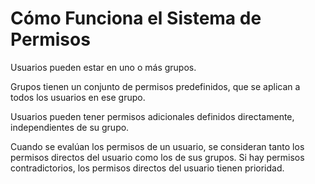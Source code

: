 # Cómo Funciona el Sistema de Permisos

Usuarios pueden estar en uno o más grupos.

Grupos tienen un conjunto de permisos predefinidos, que se aplican a todos los usuarios en ese grupo.

Usuarios pueden tener permisos adicionales definidos directamente, independientes de su grupo.

Cuando se evalúan los permisos de un usuario, se consideran tanto los permisos directos del usuario como los de sus grupos. Si hay permisos contradictorios, los permisos directos del usuario tienen prioridad. 